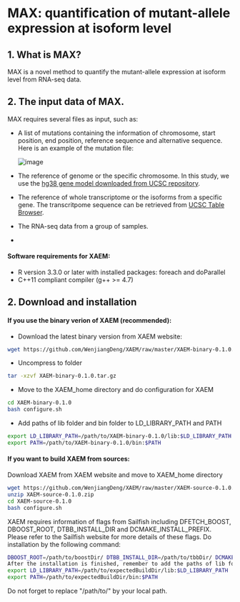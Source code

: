 # MAX: quantification of mutant-allele expression at isoform level

## 1. What is MAX?
MAX is a novel method to quantify the mutant-allele expression at isoform level from RNA-seq data. 

## 2. The input data of MAX.
MAX requires several files as input, such as:
- A list of mutations containing the information of chromosome, start position, end position, reference sequence and alternative sequence. Here is an example of the mutation file:

  ![image](https://user-images.githubusercontent.com/40486459/110201429-5520b100-7e63-11eb-9efd-e57f12793b66.png)
- The reference of genome or the specific chromosome. In this study, we use the [hg38 gene model downloaded from UCSC repository](https://hgdownload.soe.ucsc.edu/goldenPath/hg38/chromosomes/).
- The reference of whole transcriptome or the isoforms from a specific gene. The transcritpome sequence can be retrieved from [UCSC Table Browser](http://genome.ucsc.edu/cgi-bin/hgTables). 
- The RNA-seq data from a group of samples.
- 
#### Software requirements for XAEM:
- R version 3.3.0 or later with installed packages: foreach and doParallel
- C++11 compliant compiler (g++ >= 4.7)
## 2. Download and installation
#### If you use the binary verion of XAEM (recommended):

- Download the latest binary version from XAEM website:
```sh
wget https://github.com/WenjiangDeng/XAEM/raw/master/XAEM-binary-0.1.0.tar.gz
```
- Uncompress to folder
```sh
tar -xzvf XAEM-binary-0.1.0.tar.gz
```
- Move to the XAEM_home directory and do configuration for XAEM
```sh
cd XAEM-binary-0.1.0
bash configure.sh
```
- Add paths of lib folder and bin folder to LD_LIBRARY_PATH and PATH
```sh
export LD_LIBRARY_PATH=/path/to/XAEM-binary-0.1.0/lib:$LD_LIBRARY_PATH
export PATH=/path/to/XAEM-binary-0.1.0/bin:$PATH
```
#### If you want to build XAEM from sources:

Download XAEM from XAEM website and move to XAEM_home directory
```sh
wget https://github.com/WenjiangDeng/XAEM/raw/master/XAEM-source-0.1.0.zip
unzip XAEM-source-0.1.0.zip
cd XAEM-source-0.1.0
bash configure.sh
```
XAEM requires information of flags from Sailfish including DFETCH_BOOST, DBOOST_ROOT, DTBB_INSTALL_DIR and DCMAKE_INSTALL_PREFIX. Please refer to the Sailfish website for more details of these flags.
Do installation by the following command:
```sh
DBOOST_ROOT=/path/to/boostDir/ DTBB_INSTALL_DIR=/path/to/tbbDir/ DCMAKE_INSTALL_PREFIX=/path/to/expectedBuildDir bash install.sh
After the installation is finished, remember to add the paths of lib folder and bin folder to LD_LIBRARY_PATH and PATH
export LD_LIBRARY_PATH=/path/to/expectedBuildDir/lib:$LD_LIBRARY_PATH
export PATH=/path/to/expectedBuildDir/bin:$PATH
```
Do not forget to replace "/path/to/" by your local path.
